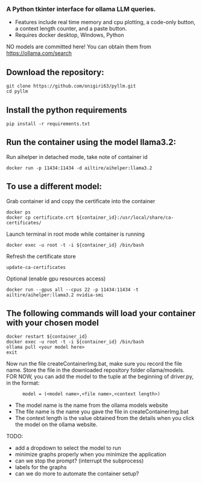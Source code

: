 ### A Python tkinter interface for ollama LLM queries.
* Features include real time memory and cpu plotting, a code-only button, a context length counter, and a paste button.
* Requires docker desktop, Windows, Python

NO models are committed here!  You can obtain them from https://ollama.com/search



## Download the repository:
```
git clone https://github.com/onigiri63/pyllm.git
cd pyllm
```

## Install the python requirements
```
pip install -r requirements.txt
```

## Run the container using the model llama3.2:

Run aihelper in detached mode, take note of container id
```
docker run -p 11434:11434 -d ailtire/aihelper:llama3.2
```

## To use a different model:

Grab container id and copy the certificate into the container
```
docker ps 
docker cp certificate.crt ${container_id}:/usr/local/share/ca-certificates/
```

Launch terminal in root mode while container is running
```
docker exec -u root -t -i ${container_id} /bin/bash
```

Refresh the certificate store 
```
update-ca-certificates
```

Optional (enable gpu resources access)
```
docker run --gpus all --cpus 22 -p 11434:11434 -t ailtire/aihelper:llama3.2 nvidia-smi
```

## The following commands will load your container with your chosen model
```
docker restart ${container_id}
docker exec -u root -t -i ${container_id} /bin/bash
ollama pull <your model here>
exit
```

Now run the file createContainerImg.bat, make sure you record the file name.  Store the file in the downloaded repository folder ollama/models.
FOR NOW, you can add the model to the tuple at the beginning of driver.py, in the format:
```
      model = (<model name>,<file name>,<context length>)
```
* The model name is the name from the ollama models website
* The file name is the name you gave the file in createContainerImg.bat
* The context length is the value obtained from the details when you click the model on the ollama website. 


 TODO: 
* add a dropdown to select the model to run
* minimize graphs properly when you minimize the application
* can we stop the prompt? (interrupt the subprocess)
* labels for the graphs
* can we do more to automate the container setup?

